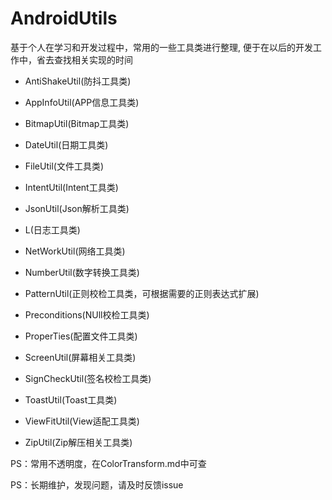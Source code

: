 # AndroidUtils

基于个人在学习和开发过程中，常用的一些工具类进行整理,
便于在以后的开发工作中，省去查找相关实现的时间

- AntiShakeUtil(防抖工具类)

- AppInfoUtil(APP信息工具类)

- BitmapUtil(Bitmap工具类)

- DateUtil(日期工具类)

- FileUtil(文件工具类)

- IntentUtil(Intent工具类)

- JsonUtil(Json解析工具类)

- L(日志工具类)

- NetWorkUtil(网络工具类)

- NumberUtil(数字转换工具类)

- PatternUtil(正则校检工具类，可根据需要的正则表达式扩展)

- Preconditions(NUll校检工具类)

- ProperTies(配置文件工具类)

- ScreenUtil(屏幕相关工具类)

- SignCheckUtil(签名校检工具类)

- ToastUtil(Toast工具类)

- ViewFitUtil(View适配工具类)

- ZipUtil(Zip解压相关工具类)

PS：常用不透明度，在ColorTransform.md中可查

PS：长期维护，发现问题，请及时反馈issue
